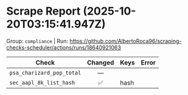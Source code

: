 # Scrape Report (2025-10-20T03:15:41.947Z)

Group: `compliance`  |  Run: https://github.com/AlbertoRoca96/scraping-checks-scheduler/actions/runs/18640921063

| Check | Changed | Keys | Error |
|---|:---:|:--|:--|
| `psa_charizard_pop_total` | — |  |  |
| `sec_aapl_8k_list_hash` | ✅ | hash |  |
